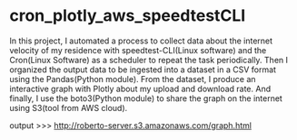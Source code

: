 # cron_plotly_aws_speedtestCLI

In this project, I automated a process to collect data about the internet velocity of my residence with speedtest-CLI(Linux software) and the Cron(Linux Software) as a scheduler to repeat the task periodically. Then I organized the output data to be ingested into a dataset in a CSV format using the Pandas(Python module). From the dataset, I produce an interactive graph with Plotly about my upload and download rate. And finally, I use the boto3(Python module) to share the graph on the internet using S3(tool from AWS cloud). 

output >>> http://roberto-server.s3.amazonaws.com/graph.html
